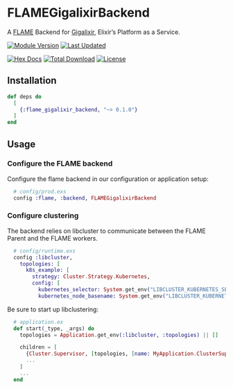 # FLAMEGigalixirBackend

A [FLAME][flame] Backend for [Gigalixir][gigalixir], Elixir’s Platform as a Service.

[![Module Version](https://img.shields.io/hexpm/v/flame_gigalixir_backend.svg)](https://hex.pm/packages/flame_gigalixir_backend)
[![Last Updated](https://img.shields.io/github/last-commit/gigalixir/flame_gigalixir_backend.svg)](https://github.com/gigalixir/flame_gigalixir_backend/commits/main)

[![Hex Docs](https://img.shields.io/badge/hex-docs-lightgreen.svg)](https://hexdocs.pm/flame_gigalixir_backend/)
[![Total Download](https://img.shields.io/hexpm/dt/flame_gigalixir_backend.svg)](https://hex.pm/packages/flame_gigalixir_backend)
[![License](https://img.shields.io/hexpm/l/flame_gigalixir_backend.svg)](https://github.com/mruoss/flame_gigalixir_backend/blob/main/LICENSE)

## Installation

```elixir
def deps do
  [
    {:flame_gigalixir_backend, "~> 0.1.0"}
  ]
end
```

## Usage


### Configure the FLAME backend

Configure the flame backend in our configuration or application setup:

```elixir
  # config/prod.exs
  config :flame, :backend, FLAMEGigalixirBackend
```


### Configure clustering

The backend relies on libcluster to communicate between the FLAME Parent and the FLAME workers.

```elixir
  # config/runtime.exs
  config :libcluster,
    topologies: [
      k8s_example: [
        strategy: Cluster.Strategy.Kubernetes,
        config: [
          kubernetes_selector: System.get_env("LIBCLUSTER_KUBERNETES_SELECTOR"),
          kubernetes_node_basename: System.get_env("LIBCLUSTER_KUBERNETES_NODE_BASENAME")]]]
```

Be sure to start up libclustering:
```elixir
  # application.ex
  def start(_type, _args) do
    topologies = Application.get_env(:libcluster, :topologies) || []

    children = [
      {Cluster.Supervisor, [topologies, [name: MyApplication.ClusterSupervisor]]},
      ...
    ]
    ...
  end
```



[flame]:https://github.com/phoenixframework/flame/tree/main
[gigalixir]:https://gigalixir.com
